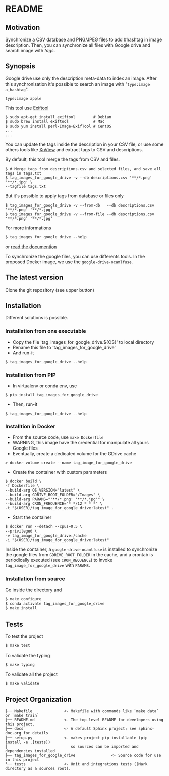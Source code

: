 # README

## Motivation
Synchronize a CSV database and PNG/JPEG files to add #hashtag in image description.
Then, you can synchronize all files with Google drive and search image with *tags*.

## Synopsis
Google drive use only the description meta-data to index an image.
After this synchronisation it's possible to search an image with
"`type:image a_hashtag`".
```
type:image apple
```

This tool use [Exiftool](https://github.com/exiftool/exiftool)
```shell
$ sudo apt-get install exiftool        # Debian
$ sudo brew install exiftool           # Mac
$ sudo yum install perl-Image-ExifTool # CentOS
...
...
```

You can update the tags inside the description in your CSV file,
or use some others tools like [XnView](https://www.xnview.com/fr/)
and extract tags to CSV and descriptions.

By default, this tool merge the tags from CSV and files.

```shell
$ # Merge tags from descriptions.csv and selected files, and save all tags in tags.txt
$ tag_images_for_google_drive -v --db descriptions.csv '**/*.png' '**/*.jpg' \
--tagfile tags.txt
```

But it's possible to apply tags from database or files only
```shell
$ tag_images_for_google_drive -v --from-db   --db descriptions.csv '**/*.png' '**/*.jpg'
$ tag_images_for_google_drive -v --from-file --db descriptions.csv '**/*.png' '**/*.jpg'
```

For more informations
```shell
$ tag_images_for_google_drive --help
```

or [read the documention](https://tag-images-for-google-drives.readthedocs.io/en/latest/)

To synchronize the google files, you can use differents tools.
In the proposed Docker image, we use the `google-drive-ocamlfuse`.

## The latest version
Clone the git repository (see upper button)

## Installation
Different solutions is possible.

### Installation from one executable
- Copy the file 'tag_images_for_google_drive.${OS}' to local directory
- Rename this file to 'tag_images_for_google_drive'
- And run-it
```shell
$ tag_images_for_google_drive --help
```

### Installation from PIP
- In virtualenv or conda env, use
```shell
$ pip install tag_images_for_google_drive
```

- Then, run-it

```shell
$ tag_images_for_google_drive --help
```

### Installtion in Docker
- From the source code, use `make Dockerfile`
- WARNING, this image have the credential for manipulate all yours Google files
- Eventually, create a dedicated volume for the GDrive cache

```shell
> docker volume create --name tag_image_for_google_drive
```

- Create the container with custom parameters

```shell
$ docker build \
-f Dockerfile \
--build-arg OS_VERSION="latest" \
--build-arg GDRIVE_ROOT_FOLDER="/Images" \
--build-arg PARAMS="'**/*.png' '**/*.jpg'" \
--build-arg CRON_FREQUENCE="* */12 * * *" \
-t "$(USER)/tag_image_for_google_drive:latest" .
```

- Start the container

```shell
$ docker run --detach --cpus=0.5 \
--privileged \
-v tag_image_for_google_drive:/cache
-i "$(USER)/tag_image_for_google_drive:latest"
```

Inside the container, a `google-drive-ocamlfuse` is installed to synchronize the google files
from `GDRIVE_ROOT_FOLDER` in the cache, and a crontab is periodically executed (see `CRON_REQUENCE`)
to invoke `tag_image_for_google_drive` with `PARAMS`.

### Installation from source
Go inside the directory and

```bash
$ make configure
$ conda activate tag_images_for_google_drive
$ make install
```

## Tests
To test the project

```bash
$ make test
```

To validate the typing

```bash
$ make typing
```

To validate all the project

```bash
$ make validate
```

## Project Organization
    ├── Makefile              <- Makefile with commands like `make data` or `make train`
    ├── README.md             <- The top-level README for developers using this project.
    ├── docs                  <- A default Sphinx project; see sphinx-doc.org for details
    ├── setup.py              <- makes project pip installable (pip install -e .[tests])
    │                            so sources can be imported and dependencies installed
    ├── tag_images_for_google_drive                <- Source code for use in this project
    └── tests                 <- Unit and integrations tests ((Mark directory as a sources root).


